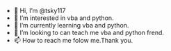 - 👋 Hi, I’m @tsky117
- 👀 I’m interested in vba and python.
- 🌱 I’m currently learning vba and python.
- 💞️ I’m looking to can teach me vba and python frend.
- 📫 How to reach me folow me.Thank you.

<!---
tsky117/tsky117 is a ✨ special ✨ repository because its `README.md` (this file) appears on your GitHub profile.
You can click the Preview link to take a look at your changes.
--->
